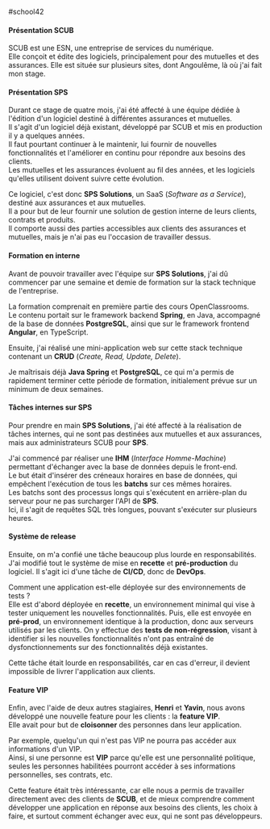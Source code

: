 #school42
#### Présentation SCUB

SCUB est une ESN, une entreprise de services du numérique.  
Elle conçoit et édite des logiciels, principalement pour des mutuelles et des assurances. Elle est située sur plusieurs sites, dont Angoulême, là où j'ai fait mon stage.

#### Présentation SPS

Durant ce stage de quatre mois, j'ai été affecté à une équipe dédiée à l'édition d'un logiciel destiné à différentes assurances et mutuelles.  
Il s'agit d'un logiciel déjà existant, développé par SCUB et mis en production il y a quelques années.  
Il faut pourtant continuer à le maintenir, lui fournir de nouvelles fonctionnalités et l'améliorer en continu pour répondre aux besoins des clients.  
Les mutuelles et les assurances évoluent au fil des années, et les logiciels qu'elles utilisent doivent suivre cette évolution.

Ce logiciel, c'est donc **SPS Solutions**, un SaaS (_Software as a Service_), destiné aux assurances et aux mutuelles.  
Il a pour but de leur fournir une solution de gestion interne de leurs clients, contrats et produits.  
Il comporte aussi des parties accessibles aux clients des assurances et mutuelles, mais je n'ai pas eu l'occasion de travailler dessus.

#### Formation en interne

Avant de pouvoir travailler avec l'équipe sur **SPS Solutions**, j'ai dû commencer par une semaine et demie de formation sur la stack technique de l'entreprise.

La formation comprenait en première partie des cours OpenClassrooms.  
Le contenu portait sur le framework backend **Spring**, en Java, accompagné de la base de données **PostgreSQL**, ainsi que sur le framework frontend **Angular**, en TypeScript.

Ensuite, j'ai réalisé une mini-application web sur cette stack technique contenant un **CRUD** (_Create, Read, Update, Delete_).

Je maîtrisais déjà **Java Spring** et **PostgreSQL**, ce qui m'a permis de rapidement terminer cette période de formation, initialement prévue sur un minimum de deux semaines.

#### Tâches internes sur SPS

Pour prendre en main **SPS Solutions**, j'ai été affecté à la réalisation de tâches internes, qui ne sont pas destinées aux mutuelles et aux assurances, mais aux administrateurs SCUB pour **SPS**.

J'ai commencé par réaliser une **IHM** (_Interface Homme-Machine_) permettant d'échanger avec la base de données depuis le front-end.  
Le but était d'insérer des créneaux horaires en base de données, qui empêchent l'exécution de tous les **batchs** sur ces mêmes horaires.  
Les batchs sont des processus longs qui s'exécutent en arrière-plan du serveur pour ne pas surcharger l'API de **SPS**.  
Ici, il s'agit de requêtes SQL très longues, pouvant s'exécuter sur plusieurs heures.

#### Système de release

Ensuite, on m'a confié une tâche beaucoup plus lourde en responsabilités. J'ai modifié tout le système de mise en **recette** et **pré-production** du logiciel. Il s'agit ici d'une tâche de **CI/CD**, donc de **DevOps**.

Comment une application est-elle déployée sur des environnements de tests ?  
Elle est d'abord déployée en **recette**, un environnement minimal qui vise à tester uniquement les nouvelles fonctionnalités. Puis, elle est envoyée en **pré-prod**, un environnement identique à la production, donc aux serveurs utilisés par les clients. On y effectue des **tests de non-régression**, visant à identifier si les nouvelles fonctionnalités n'ont pas entraîné de dysfonctionnements sur des fonctionnalités déjà existantes.

Cette tâche était lourde en responsabilités, car en cas d'erreur, il devient impossible de livrer l'application aux clients.

#### Feature VIP

Enfin, avec l'aide de deux autres stagiaires, **Henri** et **Yavin**, nous avons développé une nouvelle feature pour les clients : la **feature VIP**.  
Elle avait pour but de **cloisonner** des personnes dans leur application.

Par exemple, quelqu'un qui n'est pas VIP ne pourra pas accéder aux informations d'un VIP.  
Ainsi, si une personne est **VIP** parce qu'elle est une personnalité politique, seules les personnes habilitées pourront accéder à ses informations personnelles, ses contrats, etc.

Cette feature était très intéressante, car elle nous a permis de travailler directement avec des clients de **SCUB**, et de mieux comprendre comment développer une application en réponse aux besoins des clients, les choix à faire, et surtout comment échanger avec eux, qui ne sont pas développeurs.